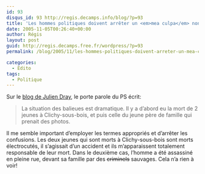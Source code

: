 ```yaml
---
id: 93
disqus_id: 93 http://regis.decamps.info/blog/?p=93
title: 'Les hommes politiques doivent arrêter un <em>mea culpa</em> non justifié'
date: 2005-11-05T00:26:40+00:00
author: Régis
layout: post
guid: http://regis.decamps.free.fr/wordpress/?p=93
permalink: /blog/2005/11/les-hommes-politiques-doivent-arreter-un-mea-culpa-non-justifie/

categories:
  - Edito
tags:
  - Politique
---
```

Sur le [blog de Julien Dray](http://iledefrance.skyblog.com/index.html), le porte parole du PS écrit:

> La situation des balieues est dramatique. Il y a d’abord eu la mort de 2 jeunes à Clichy-sous-bois, et puis celle du jeune père de famille qui prenait des photos.

Il me semble important d&#8217;employer les termes appropriés et d’arrêter les confusions. Les deux jeunes qui sont morts à Clichy-sous-bois sont morts électrocutés, il s’agissait d’un accident et ils m’apparaissent totalement responsable de leur mort. Dans le deuxième cas, l’homme a été assassiné en pleine rue, devant sa famille par des <strike>criminels</strike> sauvages. Cela n’a rien à voir!
